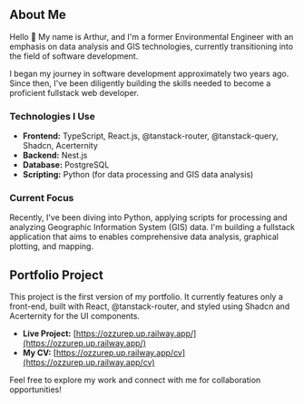 
## About Me
Hello 👋 My name is Arthur, and I'm a former Environmental Engineer with an emphasis on data analysis and GIS technologies, currently transitioning into the field of software development.

I began my journey in software development approximately two years ago. Since then, I've been diligently building the skills needed to become a proficient fullstack web developer.

### Technologies I Use

- **Frontend:** TypeScript, React.js, @tanstack-router, @tanstack-query, Shadcn, Acerternity
- **Backend:** Nest.js
- **Database:** PostgreSQL
- **Scripting:** Python (for data processing and GIS data analysis)

### Current Focus

Recently, I've been diving into Python, applying scripts for processing and analyzing Geographic Information System (GIS) data. I'm building a fullstack application that aims to enables comprehensive data analysis, graphical plotting, and mapping.


## Portfolio Project

This project is the first version of my portfolio. It currently features only a front-end, built with React, @tanstack-router, and styled using Shadcn and Acerternity for the UI components.

- **Live Project:** [https://ozzurep.up.railway.app/](https://ozzurep.up.railway.app/)
- **My CV:** [https://ozzurep.up.railway.app/cv](https://ozzurep.up.railway.app/cv)

Feel free to explore my work and connect with me for collaboration opportunities!
